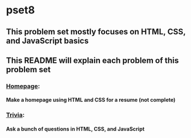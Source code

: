 # pset8

## This problem set mostly focuses on HTML, CSS, and JavaScript basics

## This README will explain each problem of this problem set

### [Homepage](./homepage/):
#### Make a homepage using HTML and CSS for a resume (not complete)

### [Trivia](./trivia/):
#### Ask a bunch of questions in HTML, CSS, and JavaScript